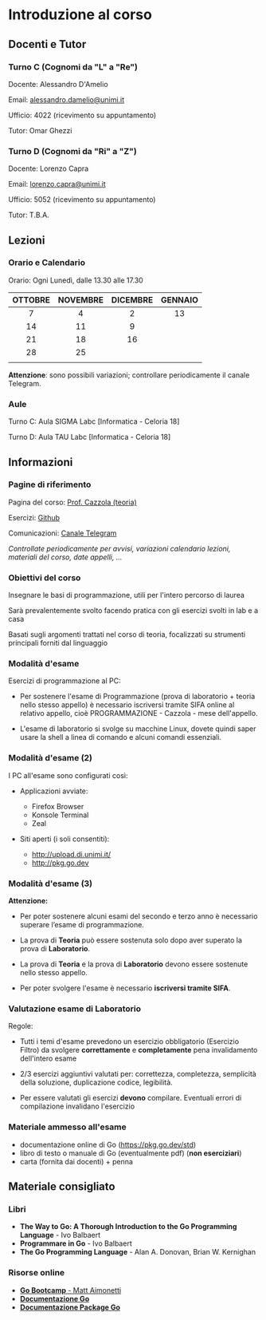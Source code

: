# Introduzione al corso

## Docenti e Tutor

### Turno C (Cognomi da "L" a "Re")

Docente: Alessandro D'Amelio

Email: alessandro.damelio@unimi.it

Ufficio: 4022 (ricevimento su appuntamento)

Tutor: Omar Ghezzi

### Turno D (Cognomi da "Ri" a "Z")

Docente: Lorenzo Capra

Email: lorenzo.capra@unimi.it

Ufficio: 5052 (ricevimento su appuntamento)

Tutor: T.B.A.

## Lezioni

### Orario e Calendario

Orario: Ogni Lunedì, dalle 13.30 alle 17.30

| OTTOBRE | NOVEMBRE | DICEMBRE | GENNAIO |
|:-------:|:--------:|:--------:|:-------:|
| 7       | 4        | 2        | 13      |
| 14      | 11       | 9        |         |
| 21      | 18       | 16       |         |
| 28      | 25       |          |         |
|         |          |          |         |

**Attenzione**: sono possibili variazioni; controllare periodicamente il canale Telegram.

### Aule

Turno C: Aula SIGMA Labc [Informatica - Celoria 18]

Turno D: Aula TAU Labc [Informatica - Celoria 18]


## Informazioni

### Pagine di riferimento

Pagina del corso: [Prof. Cazzola (teoria)](https://cazzola.di.unimi.it/prog.html)

Esercizi: [Github](https://github.com/LabProgrammazione1/Lab_2024-25)

Comunicazioni: [Canale Telegram](https://t.me/+VEeXSK_XSRlkNDlk)

*Controllate periodicamente per avvisi, variazioni calendario lezioni, materiali del corso, date appelli, ...*


### Obiettivi del corso

Insegnare le basi di programmazione, utili per l'intero percorso di laurea

Sarà prevalentemente svolto facendo pratica con gli esercizi svolti in lab e a casa

Basati sugli argomenti trattati nel corso di teoria, focalizzati su strumenti principali forniti dal linguaggio


### Modalità d'esame

Esercizi di programmazione al PC:

* Per sostenere l'esame di Programmazione (prova di laboratorio + teoria nello stesso appello) è necessario iscriversi tramite SIFA online al relativo appello, cioè PROGRAMMAZIONE - Cazzola - mese dell'appello.

* L'esame di laboratorio si svolge su macchine Linux, dovete quindi saper usare la shell a linea di comando e alcuni comandi essenziali.

### Modalità d'esame (2)

I PC all'esame sono configurati così:

* Applicazioni avviate:
	- Firefox Browser
	- Konsole Terminal
	- Zeal

* Siti aperti (i soli consentiti):
	- http://upload.di.unimi.it/
	- http://pkg.go.dev

### Modalità d'esame (3)

**Attenzione:**

* Per poter sostenere alcuni esami del secondo e terzo anno è necessario superare l’esame di programmazione.

* La prova di **Teoria** può essere sostenuta solo dopo aver superato la prova di **Laboratorio**.

* La prova di **Teoria** e la prova di **Laboratorio** devono essere sostenute nello stesso appello.

* Per poter svolgere l'esame è necessario **iscriversi tramite SIFA**.

### Valutazione esame di Laboratorio

Regole:

* Tutti i temi d'esame prevedono un esercizio obbligatorio (Esercizio Filtro) da svolgere **correttamente** e **completamente** pena invalidamento dell'intero esame

* 2/3 esercizi aggiuntivi valutati per: correttezza, completezza, semplicità della soluzione, duplicazione codice, legibilità.

* Per essere valutati gli esercizi **devono** compilare. Eventuali errori di compilazione invalidano l'esercizio

### Materiale ammesso all'esame

* documentazione online di Go (https://pkg.go.dev/std)
* libro di testo o manuale di Go (eventualmente pdf) (**non eserciziari**)
* carta (fornita dai docenti) + penna

## Materiale consigliato

### Libri

* **The Way to Go: A Thorough Introduction to the Go Programming Language** - Ivo Balbaert
* **Programmare in Go** - Ivo Balbaert
* **The Go Programming Language** - Alan A. Donovan, Brian W. Kernighan

### Risorse online

* [**Go Bootcamp** - Matt Aimonetti](http://www.golangbootcamp.com/book/)
* [**Documentazione Go**](https://golang.org/doc/)
* [**Documentazione Package Go**](https://golang.org/pkg)
